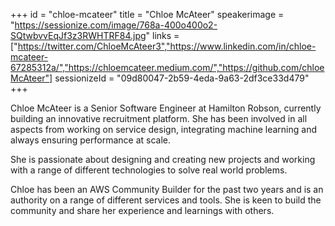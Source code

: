 +++
id = "chloe-mcateer"
title = "Chloe McAteer"
speakerimage = "https://sessionize.com/image/768a-400o400o2-SQtwbvvEqJf3z3RWHTRF84.jpg"
links = ["https://twitter.com/ChloeMcAteer3","https://www.linkedin.com/in/chloe-mcateer-67285312a/","https://chloemcateer.medium.com/","https://github.com/chloeMcAteer"]
sessionizeId = "09d80047-2b59-4eda-9a63-2df3ce33d479"
+++

Chloe McAteer is a Senior Software Engineer at Hamilton Robson, currently building an innovative recruitment platform. She has been involved in all aspects from working on service design, integrating machine learning and always ensuring performance at scale.

She is passionate about designing and creating new projects and working with a range of different technologies to solve real world problems. 

Chloe has been an AWS Community Builder for the past two years and is an authority on a range of different services and tools. She is keen to build the community and share her experience and learnings with others. 